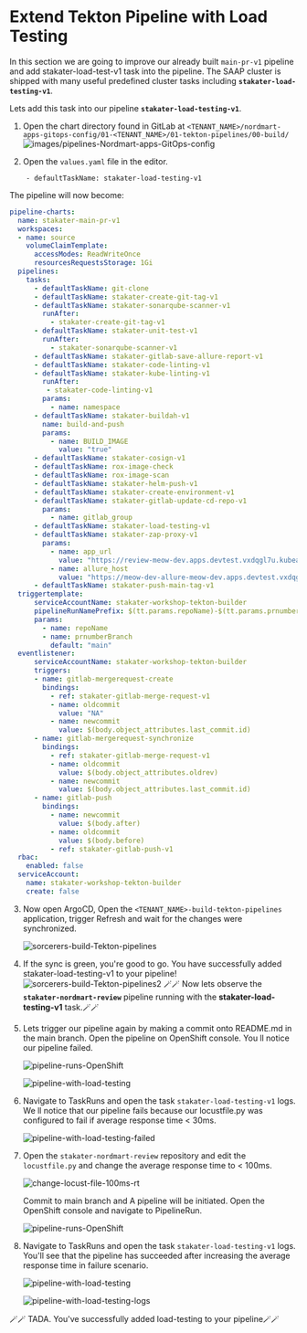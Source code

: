 # Extend Tekton Pipeline with Load Testing

In this section we are going to improve our already built `main-pr-v1` pipeline and add stakater-load-test-v1 task into the pipeline.
The SAAP cluster is shipped with many useful predefined cluster tasks including **`stakater-load-testing-v1`**.  

Lets add this task into our pipeline **`stakater-load-testing-v1`**.

1. Open the chart directory found in GitLab at `<TENANT_NAME>/nordmart-apps-gitops-config/01-<TENANT_NAME>/01-tekton-pipelines/00-build/`
  ![images/pipelines-Nordmart-apps-GitOps-config](images/pipelines-nordmart-apps-gitops-config.png)

2. Open the `values.yaml` file in the editor.

```
    - defaultTaskName: stakater-load-testing-v1
```

The pipeline will now become:

```yaml
pipeline-charts:
  name: stakater-main-pr-v1
  workspaces:
  - name: source
    volumeClaimTemplate:
      accessModes: ReadWriteOnce
      resourcesRequestsStorage: 1Gi
  pipelines:
    tasks:
      - defaultTaskName: git-clone
      - defaultTaskName: stakater-create-git-tag-v1
      - defaultTaskName: stakater-sonarqube-scanner-v1
        runAfter:
          - stakater-create-git-tag-v1
      - defaultTaskName: stakater-unit-test-v1
        runAfter:
          - stakater-sonarqube-scanner-v1
      - defaultTaskName: stakater-gitlab-save-allure-report-v1
      - defaultTaskName: stakater-code-linting-v1
      - defaultTaskName: stakater-kube-linting-v1
        runAfter:
         - stakater-code-linting-v1
        params:
          - name: namespace
      - defaultTaskName: stakater-buildah-v1
        name: build-and-push
        params:
          - name: BUILD_IMAGE
            value: "true"
      - defaultTaskName: stakater-cosign-v1
      - defaultTaskName: rox-image-check
      - defaultTaskName: rox-image-scan
      - defaultTaskName: stakater-helm-push-v1
      - defaultTaskName: stakater-create-environment-v1
      - defaultTaskName: stakater-gitlab-update-cd-repo-v1
        params:
          - name: gitlab_group
      - defaultTaskName: stakater-load-testing-v1
      - defaultTaskName: stakater-zap-proxy-v1
        params:
          - name: app_url
            value: "https://review-meow-dev.apps.devtest.vxdqgl7u.kubeapp.cloud"
          - name: allure_host
            value: "https://meow-dev-allure-meow-dev.apps.devtest.vxdqgl7u.kubeapp.cloud"
      - defaultTaskName: stakater-push-main-tag-v1
  triggertemplate:
      serviceAccountName: stakater-workshop-tekton-builder
      pipelineRunNamePrefix: $(tt.params.repoName)-$(tt.params.prnumberBranch)
      params:
        - name: repoName
        - name: prnumberBranch
          default: "main"
  eventlistener:
      serviceAccountName: stakater-workshop-tekton-builder
      triggers:
      - name: gitlab-mergerequest-create
        bindings:
          - ref: stakater-gitlab-merge-request-v1
          - name: oldcommit
            value: "NA"
          - name: newcommit
            value: $(body.object_attributes.last_commit.id)
      - name: gitlab-mergerequest-synchronize
        bindings:
          - ref: stakater-gitlab-merge-request-v1
          - name: oldcommit
            value: $(body.object_attributes.oldrev)
          - name: newcommit
            value: $(body.object_attributes.last_commit.id)
      - name: gitlab-push
        bindings:
          - name: newcommit
            value: $(body.after)
          - name: oldcommit
            value: $(body.before)
          - ref: stakater-gitlab-push-v1
  rbac:
    enabled: false
  serviceAccount:
    name: stakater-workshop-tekton-builder
    create: false
```

3. Now open ArgoCD, Open the `<TENANT_NAME>-build-tekton-pipelines` application, trigger Refresh and  wait for the changes were synchronized.

    ![sorcerers-build-Tekton-pipelines](./images/sorcerers-build-tekton-pipelines.png)


4. If the sync is green, you're good to go. You have successfully added stakater-load-testing-v1 to your pipeline!
    ![sorcerers-build-Tekton-pipelines2](./images/sorcerers-build-tekton-pipelines2.png)
🪄🪄 Now lets observe the **`stakater-nordmart-review`** pipeline running with the **stakater-load-testing-v1** task.🪄🪄


5. Lets trigger our pipeline again by making a commit onto README.md in the main branch. Open the pipeline on OpenShift console. You ll notice our pipeline failed.

    ![pipeline-runs-OpenShift](./images/pipeline-runs-openshift.png)

    ![pipeline-with-load-testing](./images/pipeline-with-load-testing-failed.png)


6. Navigate to TaskRuns and open the task `stakater-load-testing-v1` logs. We ll notice that our pipeline fails because our locustfile.py was configured to fail if average response time < 30ms.

    ![pipeline-with-load-testing-failed](./images/pipeline-with-load-testing-failed-logs.png)


7. Open the `stakater-nordmart-review` repository and edit the `locustfile.py` and change the average response time  to < 100ms.

    ![change-locust-file-100ms-rt](./images/change-locust-file-100ms-rt.png)

    Commit to main branch and A pipeline will be initiated. Open the OpenShift console and navigate to PipelineRun.

    ![pipeline-runs-OpenShift](./images/pipeline-runs-openshift.png)

8. Navigate to TaskRuns and open the task `stakater-load-testing-v1` logs. You'll see that the pipeline has succeeded after increasing the average response time in failure scenario.

    ![pipeline-with-load-testing](./images/pipeline-with-load-testing.png)

    ![pipeline-with-load-testing-logs](./images/pipeline-with-load-testing-logs.png)

🪄🪄 TADA. You've successfully added load-testing to your pipeline🪄🪄

